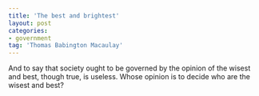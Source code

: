 ```yaml
---
title: 'The best and brightest'
layout: post
categories:
- government
tag: 'Thomas Babington Macaulay'
---
```


And to say that society ought to be governed by the opinion of the wisest and best, though true, is useless. Whose opinion is to decide who are the wisest and best?